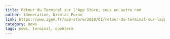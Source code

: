 ```yaml
---
title: Retour du Terminal sur l'App Store, sous un autre nom
author: iGeneration, Nicolas Furno
link: https://www.igen.fr/app-store/2018/01/retour-du-terminal-sur-lapp-store-sous-un-autre-nom-102711
category: news
tags: news, terminal, openterm
---
```

